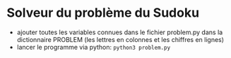 # Solveur du problème du Sudoku

* ajouter toutes les variables connues dans le fichier problem.py dans la dictionnaire PROBLEM (les lettres en colonnes et les chiffres en lignes)
* lancer le programme via python: `python3 problem.py`
